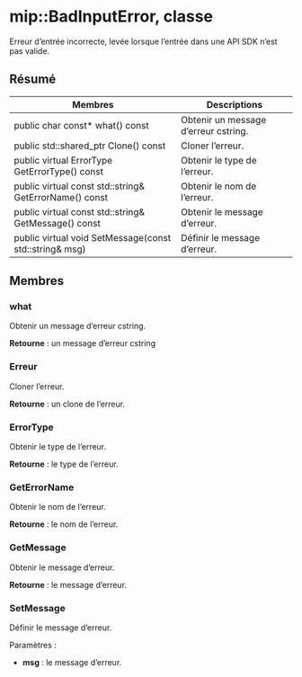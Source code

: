 # <a name="class-mipbadinputerror"></a>mip::BadInputError, classe 
Erreur d’entrée incorrecte, levée lorsque l’entrée dans une API SDK n’est pas valide.
  
## <a name="summary"></a>Résumé
 Membres                        | Descriptions                                
--------------------------------|---------------------------------------------
 public char const* what() const  |  Obtenir un message d’erreur cstring.
public std::shared_ptr<Error> Clone() const  |  Cloner l’erreur.
 public virtual ErrorType GetErrorType() const  |  Obtenir le type de l’erreur.
 public virtual const std::string& GetErrorName() const  |  Obtenir le nom de l’erreur.
 public virtual const std::string& GetMessage() const  |  Obtenir le message d’erreur.
 public virtual void SetMessage(const std::string& msg)  |  Définir le message d’erreur.
  
## <a name="members"></a>Membres
  
### <a name="what"></a>what
Obtenir un message d’erreur cstring.

  
**Retourne** : un message d’erreur cstring
  
### <a name="error"></a>Erreur
Cloner l’erreur.

  
**Retourne** : un clone de l’erreur.
  
### <a name="errortype"></a>ErrorType
Obtenir le type de l’erreur.

  
**Retourne** : le type de l’erreur.
  
### <a name="geterrorname"></a>GetErrorName
Obtenir le nom de l’erreur.

  
**Retourne** : le nom de l’erreur.
  
### <a name="getmessage"></a>GetMessage
Obtenir le message d’erreur.

  
**Retourne** : le message d’erreur.
  
### <a name="setmessage"></a>SetMessage
Définir le message d’erreur.

Paramètres :  
* **msg** : le message d’erreur.

